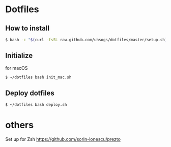 # Dotfiles

## How to install

```bash
$ bash -c "$(curl -fsSL raw.github.com/uhsogs/dotfiles/master/setup.sh)"
```

## Initialize
for macOS

```bash
$ ~/dotfiles bash init_mac.sh
```

## Deploy dotfiles

```bash
$ ~/dotfiles bash deploy.sh
```

# others
Set up for Zsh
https://github.com/sorin-ionescu/prezto
